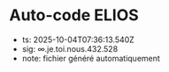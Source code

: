 # Auto-code ELIOS
- ts: 2025-10-04T07:36:13.540Z
- sig: ∞.je.toi.nous.432.528
- note: fichier généré automatiquement